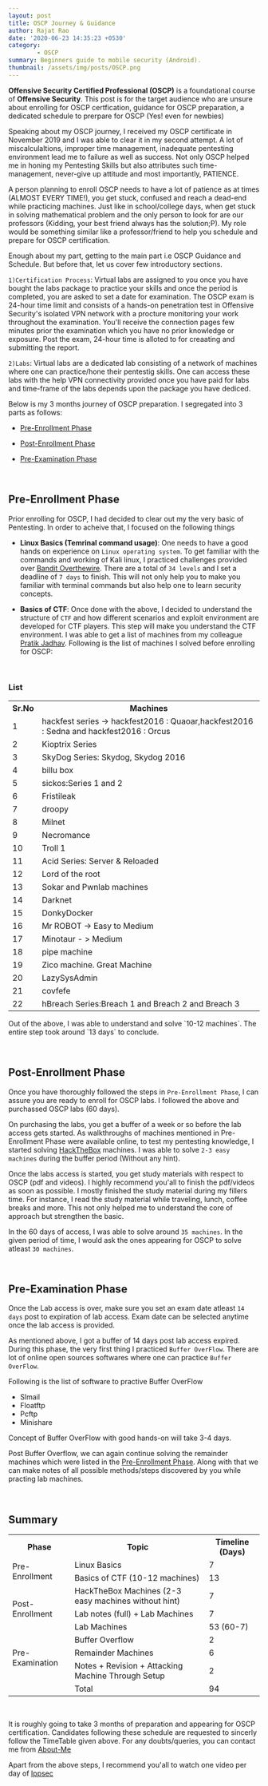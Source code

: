 ```yaml
---
layout: post
title: OSCP Journey & Guidance
author: Rajat Rao
date: '2020-06-23 14:35:23 +0530'
category:
        - OSCP
summary: Beginners guide to mobile security (Android).
thumbnail: /assets/img/posts/OSCP.png
---
```


**Offensive Security Certified Professional (OSCP)** is a foundational course of **Offensive Security**. This post is for the target audience who are unsure about enrolling for OSCP certfication, guidance for OSCP preparation, a dedicated schedule to prerpare for OSCP (Yes! even for newbies)	

Speaking about my OSCP journey, I received my OSCP certificate in November 2019 and I was able to clear it in my second attempt. A lot of miscalculaltions,  improper time management, inadequate pentesting environment lead me to failure as well as success. Not only OSCP helped me in honing my Pentesting Skills but also attributes such time-management, never-give up attitude and most importantly, PATIENCE. 

A person planning to enroll OSCP needs to have a lot of patience as at times (ALMOST EVERY TIME!), you get stuck, confused and reach a dead-end while practicing machines. Just like in school/college days, when get stuck in solving mathematical problem and the only person to look for are our professors (Kidding, your best friend always has the solution;P). My role would be something similar like a professor/friend to help you schedule and prepare for OSCP certification.

Enough about my part, getting to the main part i.e OSCP Guidance and Schedule. But before that, let us cover few introductory sections.

`1)Certification Process`: Virtual labs are assigned to you once you have bought the labs package to practice your skills and once the period is completed, you are asked to set a date for examination. The OSCP exam is 24-hour time limit and consists of a hands-on penetration test in Offensive Security's isolated VPN network with a procture monitoring your work throughout the examination. You'll receive the connection pages few minutes prior the examination which you have no prior knowledge or exposure. Post the exam, 24-hour time is alloted to for creaating and submitting the report. 

`2)Labs`: Virtual labs are a dedicated lab consisting of a network of machines where one can practice/hone their pentestig skills. One can access these labs with the help VPN connectivity provided once you have paid for labs and time-frame of the labs depends upon the package you have dediced.

Below is my 3 months journey of OSCP preparation. I segregated into 3 parts as follows:

* [Pre-Enrollment Phase]({{site.url}})

* [Post-Enrollment Phase]()

* [Pre-Examination Phase]()

<p id="Pre-Enrollment-Phase">&nbsp;</p>

## Pre-Enrollment Phase

Prior enrolling for OSCP, I had decided to clear out my the very basic of Pentesting. In order to acheive that, I focused on the following things

- **Linux Basics (Temrinal command usage)**: One needs to have a good hands on experience on `Linux operating system`. To get familiar with the commands and working of Kali linux, I practiced challenges provided over [Bandit Overthewire](https://overthewire.org/wargames/bandit/). There are a total of `34 levels` and I set a deadline of `7 days` to finish. This will not only help you to make you familiar with terminal commands but also help one to learn security concepts.

- **Basics of CTF**: Once done with the above, I decided to understand the structure of `CTF` and how different scenarios and exploit environment are developed for CTF players. This step will make you understand the CTF environment. I was able to get a list of machines from my colleague [Pratik Jadhav](). Following is the list of machines I solved before enrolling for OSCP:

&nbsp; 

### List

<table style="width:100%">
  <tr>
    <th><b>Sr.No</b></th>
    <th><b>Machines</b></th> 
  </tr>
  <tr>
    <td>1</td>
    <td>hackfest series -> hackfest2016 : Quaoar,hackfest2016 : Sedna and hackfest2016 : Orcus</td>
  </tr>
  <tr>
    <td>2</td>
    <td> Kioptrix Series</td>
  </tr>
  <tr>
    <td>3</td>
    <td>SkyDog Series: Skydog, Skydog 2016</td>
  </tr>
  <tr>
    <td>4</td>
    <td>billu box</td>
  </tr>
  <tr>
    <td>5</td>
    <td>sickos:Series 1 and 2</td>
  </tr>
  <tr>
    <td>6</td>
    <td>Fristileak</td>
  </tr>
  <tr>
    <td>7</td>
    <td>droopy</td>
  </tr>
  <tr>
    <td>8</td>
    <td>Milnet</td>
  </tr>
  <tr>
    <td>9</td>
    <td>Necromance</td>
  </tr>
  <tr>
    <td>10</td>
    <td>Troll 1</td>
  </tr>
  <tr>
    <td>11</td>
    <td>Acid Series: Server & Reloaded</td>
  </tr>
  <tr>
    <td>12</td>
    <td>Lord of the root</td>
  </tr>
  <tr>
    <td>13</td>
    <td>Sokar and Pwnlab machines</td>
  </tr>
  <tr>
    <td>14</td>
    <td>Darknet</td>
  </tr>
  <tr>
    <td>15</td>
    <td>DonkyDocker</td>
  </tr>
  <tr>
    <td>16</td>
    <td>Mr ROBOT -> Easy to Medium</td>
  </tr>
  <tr>
    <td>17</td>
    <td>Minotaur - > Medium</td>
  </tr>
  <tr>
    <td>18</td>
    <td>pipe machine </td>
  </tr>
  <tr>
    <td>19</td>
    <td>Zico machine. Great Machine</td>
  </tr>
  <tr>
    <td>20</td>
    <td>LazySysAdmin</td>
  </tr>
  <tr>
    <td>21</td>
    <td>covfefe</td>
  </tr>
  <tr>
    <td>22</td>
    <td>hBreach Series:Breach 1 and Breach 2 and Breach 3</td>
  </tr>

  
</table>
Out of the above, I was able to understand and solve `10-12 machines`. 
The entire step took around `13 days` to conclude.

<p id="Post-Enrollment-Phase">&nbsp;</p>

## Post-Enrollment Phase

Once you have thoroughly followed the steps in `Pre-Enrollment Phase`, I can assure you are ready to enroll for OSCP labs. I followed the above and purchassed OSCP labs (60 days). 

On purchasing the labs, you get a buffer of a week or so before the lab access gets started. As walkthroughs of machines mentioned in Pre-Enrollment Phase were available online, to test my pentesting knowledge, I started solving [HackTheBox](https://www.hackthebox.eu/) machines. I was able to solve `2-3 easy machines` during the buffer period (Without any hint). 

Once the labs access is started, you get study materials with respect to OSCP (pdf and videos). I highly recommend you'all to finish the pdf/videos as soon as possible. I mostly finished the study material during my fillers time. For instance, I read the study material while traveling, lunch, coffee breaks and more. This not only helped me to understand the core of approach but strengthen the basic.

In the 60 days of access, I was able to solve around `35 machines`. In the given period of time, I would ask the ones appearing for OSCP to solve atleast `30 machines`.
 
<p id="Pre-Examination Phase">&nbsp;</p>

## Pre-Examination Phase

Once the Lab access is over, make sure you set an exam date atleast `14 days` post to expiration of lab access. Exam date can be selected anytime once the lab access is provided. 

As mentioned above, I got a buffer of 14 days post lab access expired. During this phase, the very first thing I practiced `Buffer OverFlow`. There are lot of online open sources softwares where one can practice `Buffer OverFlow`. 

Following is the list of software to practive Buffer OverFlow
- Slmail
- Floatftp
- Pcftp
- Minishare

Concept of Buffer OverFlow with good hands-on will take 3-4 days. 

Post Buffer Overflow, we can again continue solving the remainder machines which were listed in the [Pre-Enrollment Phase](). Along with that we can make notes of all possible methods/steps discovered by you while practing lab machines.

&nbsp;

## Summary

<table style="width:100%">
  <tr>
    <th><b>Phase</b></th>
    <th><b>Topic</b></th> 
    <th><b>Timeline (Days)</b></th> 

  </tr>
  <tr>
    <td rowspan="2">Pre-Enrollment</td>
    <td>Linux Basics</td>
    <td>7<br>
    </td>
  </tr>
  <tr>
    <td>Basics of CTF (10-12 machines)</td>
    <td>13</td>
  </tr>
  <tr>
    <td rowspan="3">Post-Enrollment</td>
    <td>HackTheBox Machines (2-3 easy machines without hint)</td>
    <td>7</td>
  </tr>
  <tr>
    <td>Lab notes (full) + Lab Machines</td>
    <td>7</td>
  </tr>
  <tr>
    <td>Lab Machines</td>
    <td>53 (60-7)</td>
  </tr>
  <tr>
    <td rowspan="3">Pre-Examination</td>
    <td>Buffer Overflow</td>
    <td>2</td>
  </tr>
  <tr>
    <td>Remainder Machines</td>
    <td>6</td>
  </tr>
  <tr>
    <td>Notes + Revision + Attacking Machine Through Setup</td>
    <td>2</td>
  </tr>
  <tr>
    <td ></td>
    <td>Total</td>
    <td>94</td>
  </tr>
</table>

&nbsp;

It is roughly going to take 3 months of preparation and appearing for OSCP certification. Candidates following these schedule are requested to sincerly follow the TimeTable given above. For any doubts/queries, you can contact me from [About-Me](https://rajatrao-13.github.io//about#/)

Apart from the above steps, I recommend you'all to watch one video per day of [Ippsec](https://www.youtube.com/playlist?list=PLidcsTyj9JXK-fnabFLVEvHinQ14Jy5tf)

